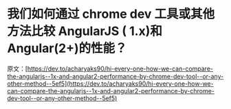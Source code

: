 # 我们如何通过 chrome dev 工具或其他方法比较 AngularJS ( 1.x)和 Angular(2+)的性能？

原文：[https://dev.to/acharyaks90/hi-every-one-how-we-can-compare-the-angularjs--1x-and-angular2-performance-by-chrome-dev-tool--or-any-other-method--5ef5](https://dev.to/acharyaks90/hi-every-one-how-we-can-compare-the-angularjs--1x-and-angular2-performance-by-chrome-dev-tool--or-any-other-method--5ef5)